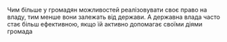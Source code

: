Чим більше у громадян можливостей реалізовувати своє право на владу, тим менше вони залежать від держави. А державна влада часто стає більш ефективною, якщо їй активно допомагає своїми діями громада